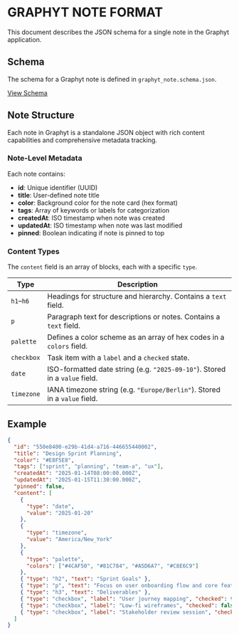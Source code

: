# GRAPHYT NOTE FORMAT

This document describes the JSON schema for a single note in the Graphyt application.

## Schema

The schema for a Graphyt note is defined in `graphyt_note.schema.json`.

[View Schema](graphyt_note.schema.json)

## Note Structure

Each note in Graphyt is a standalone JSON object with rich content capabilities and comprehensive metadata tracking.

### Note-Level Metadata

Each note contains:

- **id**: Unique identifier (UUID)
- **title**: User-defined note title
- **color**: Background color for the note card (hex format)
- **tags**: Array of keywords or labels for categorization
- **createdAt**: ISO timestamp when note was created
- **updatedAt**: ISO timestamp when note was last modified
- **pinned**: Boolean indicating if note is pinned to top

### Content Types

The `content` field is an array of blocks, each with a specific `type`.

| Type        | Description                                                                 |
|-------------|-----------------------------------------------------------------------------|
| `h1`–`h6`    | Headings for structure and hierarchy. Contains a `text` field.              |
| `p`         | Paragraph text for descriptions or notes. Contains a `text` field.          |
| `palette`   | Defines a color scheme as an array of hex codes in a `colors` field.        |
| `checkbox`  | Task item with a `label` and a `checked` state.                             |
| `date`      | ISO-formatted date string (e.g. `"2025-09-10"`). Stored in a `value` field. |
| `timezone`  | IANA timezone string (e.g. `"Europe/Berlin"`). Stored in a `value` field.   |

## Example

```json
{
  "id": "550e8400-e29b-41d4-a716-446655440002",
  "title": "Design Sprint Planning",
  "color": "#E8F5E8",
  "tags": ["sprint", "planning", "team-a", "ux"],
  "createdAt": "2025-01-14T08:00:00.000Z",
  "updatedAt": "2025-01-15T11:30:00.000Z",
  "pinned": false,
  "content": [
    {
      "type": "date",
      "value": "2025-01-20"
    },
    {
      "type": "timezone",
      "value": "America/New_York"
    },
    {
      "type": "palette",
      "colors": ["#4CAF50", "#81C784", "#A5D6A7", "#C8E6C9"]
    },
    { "type": "h2", "text": "Sprint Goals" },
    { "type": "p", "text": "Focus on user onboarding flow and core feature wireframes." },
    { "type": "h3", "text": "Deliverables" },
    { "type": "checkbox", "label": "User journey mapping", "checked": true },
    { "type": "checkbox", "label": "Low-fi wireframes", "checked": false },
    { "type": "checkbox", "label": "Stakeholder review session", "checked": false }
  ]
}
```
